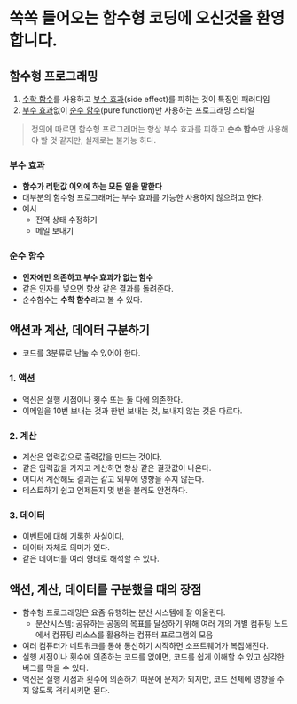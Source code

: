 # 쏙쏙 들어오는 함수형 코딩에 오신것을 환영합니다.

## 함수형 프로그래밍

1. <u>수학 함수</u>를 사용하고 <u>부수 효과</u>(side effect)를 피하는 것이 특징인 패러다임
2. <u>부수 효과</u>없이 <u>순수 함수</u>(pure function)만 사용하는 프로그래밍 스타일

> 정의에 따르면 함수형 프로그래머는 항상 부수 효과를 피하고 **순수 함수**만 사용해야 할 것 같지만, 실제로는 불가능 하다.

### 부수 효과

- **함수가 리턴값 이외에 하는 모든 일을 말한다**
- 대부분의 함수형 프로그래머는 부수 효과를 가능한 사용하지 않으려고 한다.
- 예시
  - 전역 상태 수정하기
  - 메일 보내기

### 순수 함수

- **인자에만 의존하고 부수 효과가 없는 함수**
- 같은 인자를 넣으면 항상 같은 결과를 돌려준다.
- 순수함수는 **수학 함수**라고 볼 수 있다.

## 액션과 계산, 데이터 구분하기

- 코드를 3분류로 난눌 수 있어야 한다.

### 1. 액션

- 액션은 실행 시점이나 횟수 또는 둘 다에 의존한다.
- 이메일을 10번 보내는 것과 한번 보내는 것, 보내지 않는 것은 다르다.

### 2. 계산

- 계산은 입력값으로 출력값을 만드는 것이다.
- 같은 입력값을 가지고 계산하면 항상 같은 결괏값이 나온다.
- 어디서 계산해도 결과는 같고 외부에 영향을 주지 않는다.
- 테스트하기 쉽고 언제든지 몇 번을 불러도 안전하다.

### 3. 데이터

- 이벤트에 대해 기록한 사실이다.
- 데이터 자체로 의미가 있다.
- 같은 데이터를 여러 형태로 해석할 수 있다.

## 액션, 계산, 데이터를 구분했을 때의 장점

- 함수형 프로그래밍은 요즘 유행하는 분산 시스템에 잘 어울린다.
  - 분산시스템: 공유하는 공동의 목표를 달성하기 위해 여러 개의 개별 컴퓨팅 노드에서 컴퓨팅 리소스를 활용하는 컴퓨터 프로그램의 모음
- 여러 컴퓨터가 네트워크를 통해 통신하기 시작하면 소프트웨어가 복잡해진다.
- 실행 시점이나 횟수에 의존하는 코드를 없애면, 코드를 쉽게 이해할 수 있고 심각한 버그를 막을 수 있다.
- 액션은 실행 시점과 횟수에 의존하기 때문에 문제가 되지만, 코드 전체에 영향을 주지 않도록 격리시키면 된다.
